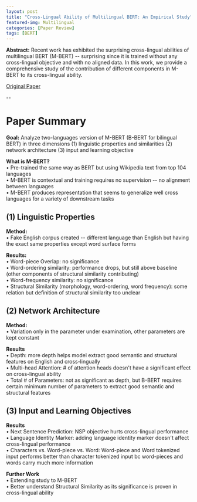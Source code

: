 ```yaml
---
layout: post
title: "Cross-Lingual Ability of Multilingual BERT: An Empirical Study"
featured-img: Multilingual
categories: [Paper Review]
tags: [BERT]
---
```


**Abstract:** Recent work has exhibited the surprising cross-lingual abilities of multilingual BERT (M-BERT) -- surprising since it is trained without any cross-lingual objective and with no aligned data. In this work, we provide a comprehensive study of the contribution of different components in M-BERT to its cross-lingual ability. 

[Original Paper](https://arxiv.org/abs/1912.07840)

--

# Paper Summary

**Goal:** Analyze two-languages version of M-BERT (B-BERT for bilingual BERT) in three dimensions (1) linguistic properties and similarities (2) network architecture (3) input and learning objective


**What is M-BERT?**  
• Pre-trained the same way as BERT but using Wikipedia text from top 104 languages  
• M-BERT is contextual and training requires no supervision -- no alignment between languages  
• M-BERT produces representation that seems to generalize well cross languages for a variety of downstream tasks


## (1) Linguistic Properties 

**Method:**  
• Fake English corpus created -- different language than English but having the exact same properties except word surface forms

**Results:**  
• Word-piece Overlap: no significance  
• Word-ordering similarity: performance drops, but still above baseline (other components of structural similarity contributing)  
• Word-frequency similarity: no significance  
• Structural Similarity (morphology, word-ordering, word frequency): some relation but definition of structural similarity too unclear  

## (2) Network Architecture

**Method:**  
• Variation only in the parameter under examination, other parameters are kept constant

**Results**  
• Depth: more depth helps model extract good semantic and structural features on English and cross-lingually  
• Multi-head Attention: # of attention heads doesn't have a significant effect on cross-lingual ability  
• Total # of Parameters: not as significant as depth, but B-BERT requires certain minimum number of parameters to extract good semantic and structural features  

## (3) Input and Learning Objectives

**Results**  
• Next Sentence Prediction: NSP objective hurts cross-lingual performance  
• Language Identity Marker: adding language identity marker doesn't affect cross-lingual performance  
• Characters vs. Word-piece vs. Word: Word-piece and Word tokenized input performs better than character tokenized input bc word-pieces and words carry much more information  


**Further Work**  
• Extending study to M-BERT  
• Better understand Structural Similarity as its significance is proven in cross-lingual ability

